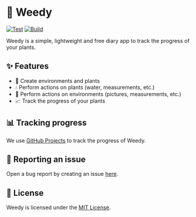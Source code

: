 # 🌱 Weedy
[![Test](https://github.com/jksevend/weedy/actions/workflows/test.yaml/badge.svg)](https://github.com/jksevend/weedy/actions/workflows/test.yaml)
[![Build](https://github.com/jksevend/weedy/actions/workflows/build.yaml/badge.svg)](https://github.com/jksevend/weedy/actions/workflows/build.yaml)

Weedy is a simple, lightweight and free diary app to track the progress of your plants.

## ✨ Features

- 🌳 Create environments and plants
- 💧 Perform actions on plants (water, measurements, etc.)
- 📸 Perform actions on environments (pictures, measurements, etc.)
- 📈 Track the progress of your plants

## 📊 Tracking progress

We use [GitHub Projects](https://github.com/users/jksevend/projects/20) to track the progress of Weedy.

## 🚨 Reporting an issue

Open a bug report by creating an
issue [here](https://github.com/jksevend/weedy/issues/new?assignees=jksevend&labels=bug&projects=&template=bug_report.md&title=).

## 📄 License

Weedy is licensed under the [MIT License](LICENSE).
